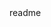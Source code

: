 <snippet>
  <content><![CDATA[
# tableTranster
A table transter. 
Wrapped by spring boot application and a text based GUI.
## Installation
mvn install
## Usage
Testing Url 
http://localhost:8080//trans?inpath=&outpath=
## Image Demo
Before:
![alt tag](https://raw.githubusercontent.com/arieling/translateWholeTable/master/1.png)
After:
![alt tag](https://raw.githubusercontent.com/arieling/translateWholeTable/master/2.png)
]]></content>
  <tabTrigger>readme</tabTrigger>
</snippet>

